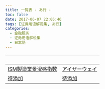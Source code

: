```yaml
---
title: 一覧表 - あ行 -
toc: false
date: 2017-06-07 22:05:46
tags: [证券用语解说集, あ行]
categories:
  - 金融服务
  - 证券用语解说集
  - 日本語
---
```


| &nbsp; | &nbsp; |
| :----- | :----- |
| [ISM製造業景況感指数](../a/ism_seizou/) | [アイザーウェイ](../eitherway/) |
| [待添加](../) | [待添加](../) |
